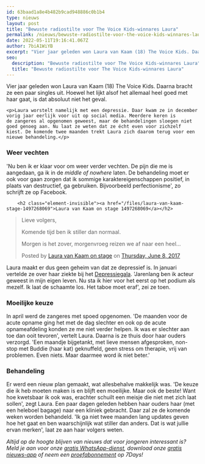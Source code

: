 ```yaml
---
id: 63baad1a8e4b482b9cad948886c0b1b4
type: nieuws
layout: post
title: "Bewuste radiostilte voor The Voice Kids-winnares Laura"
permalink: /nieuws/bewuste-radiostilte-voor-the-voice-kids-winnares-laura/
date: 2022-05-11T19:16:41.067Z
author: 7biA1WiYB
excerpt: "Vier jaar geleden won Laura van Kaam (18) The Voice Kids. Daarna bracht ze een paar singles uit. Hoewel het lijkt alsof het allemaal heel goed met haar gaat, is dat absoluut niet het geval.  "
seo:
  description: "Bewuste radiostilte voor The Voice Kids-winnares Laura"
  title: "Bewuste radiostilte voor The Voice Kids-winnares Laura"
---
```

Vier jaar geleden won Laura van Kaam (18) The Voice Kids. Daarna bracht ze een paar singles uit. Hoewel het lijkt alsof het allemaal heel goed met haar gaat, is dat absoluut niet het geval.  

    <p>Laura worstelt namelijk met een depressie. Daar kwam ze in december vorig jaar eerlijk voor uit op social media. Meerdere keren is de zangeres al opgenomen geweest, maar de behandelingen sloegen niet goed genoeg aan. Nu laat ze weten dat ze écht even voor zichzelf kiest. De komende twee maanden trekt Laura zich daarom terug voor een nieuwe behandeling.</p>
<h3>Weer vechten</h3>
<p>'Nu ben ik er klaar voor om weer verder vechten. De pijn die me is aangedaan, ga ik in de <em>middle of nowhere</em> laten. De behandeling moet er ook voor gaan zorgen dat ik sommige karaktereigenschappen positief, in plaats van destructief, ga gebruiken. Bijvoorbeeld perfectionisme', zo schrijft ze op Facebook.</p>
<p><div class="media media-element-container media-default"><div id="file-417818" class="file file-document file-text-oembed">

        <h2 class="element-invisible"><a href="/files/laura-van-kaam-stage-1497268069">Laura van Kaam on stage 1497268069</a></h2>
    
  
  <div class="content">
    
<div id="fb-root"></div>
<script async="1" defer="1" crossorigin="anonymous" src="https://connect.facebook.net/en_US/sdk.js#xfbml=1&amp;version=v6.0"></script><div class="fb-post" data-href="https://www.facebook.com/Lauraonstage/posts/1057906134341023:0" data-width="640"><blockquote cite="https://www.facebook.com/Lauraonstage/posts/1057906134341023:0" class="fb-xfbml-parse-ignore"><p>Lieve volgers,

Komende tijd ben ik stiller dan normaal. 

Morgen is het zover, morgenvroeg reizen we af naar een heel...</p>Posted by <a href="https://www.facebook.com/Lauraonstage/">Laura van Kaam on stage</a> on&nbsp;<a href="https://www.facebook.com/Lauraonstage/posts/1057906134341023:0">Thursday, June 8, 2017</a></blockquote></div>  </div>

  
</div>
</div>
<p>Laura maakt er dus geen geheim van dat ze depressief is. In januari vertelde ze over haar ziekte bij het <a href="https://original.sevendays.nl/lifestyle-nieuws/voice-kid-laura-18-ik-wil-niet-meer-liegen-ik-ben-depressief">Depressiegala</a>. 'Jarenlang ben ik acteur geweest in mijn eigen leven. Nu sta ik hier voor het eerst op het podium als mezelf. Ik laat de schaamte los. Het taboe moet eraf', zei ze toen.</p>
<h3>Moeilijke keuze</h3>
<p>In april werd de zangeres met spoed opgenomen. 'De maanden voor de acute opname ging het met de dag slechter en ook op de acute opnameafdeling konden ze me niet verder helpen. Ik was er slechter aan toe dan ooit tevoren', vertelt Laura. Daarna is ze thuis door haar ouders verzorgd. 'Een maandje bijgetankt, met lieve mensen afgesproken, non-stop met Buddie (haar kat) geknuffeld, geen stress om therapie, vrij van problemen. Even niets. Maar daarmee word ik niet beter.'</p>
<h3>Behandeling</h3>
<p>Er werd een nieuw plan gemaakt, wat allesbehalve makkelijk was. 'De keuze die ik heb moeten maken is en blijft een moeilijke. Maar ook de beste! Want hoe kwetsbaar ik ook was, erachter schuilt een meisje die niet met zich laat sollen', zegt Laura. Een paar dagen geleden hebben haar ouders haar (met een heleboel bagage) naar een kliniek gebracht. Daar zal ze de komende weken worden behandeld. 'Ik ga niet twee maanden lang updates geven hoe het gaat en ben waarschijnlijk wat stiller dan anders. Dat is wat jullie ervan merken', laat ze aan haar volgers weten.</p>
<p><em>Altijd op de hoogte blijven van nieuws dat voor jongeren interessant is? Meld je aan voor onze <a href="https://original.sevendays.nl/whatsapp">gratis WhatsApp-dienst</a>, download onze <a href="https://original.sevendays.nl/app">gratis nieuws-app</a> of neem een <a href="https://original.sevendays.nl/abonnement">proefabonnement</a> op 7Days!</em></p>  
